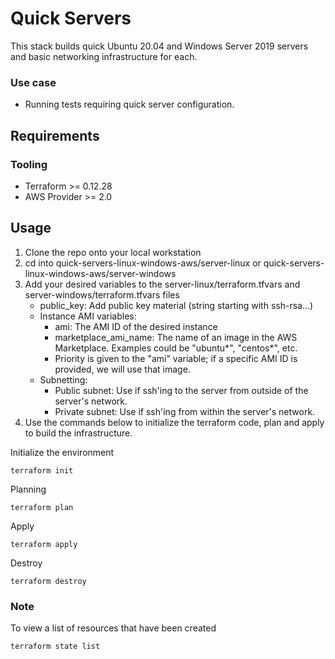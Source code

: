 # Quick Servers

This stack builds quick Ubuntu 20.04 and Windows Server 2019 servers and basic networking infrastructure for each.

### Use case
- Running tests requiring quick server configuration.

## Requirements

### Tooling

- Terraform >= 0.12.28
- AWS Provider >= 2.0

## Usage

1. Clone the repo onto your local workstation
2. cd into quick-servers-linux-windows-aws/server-linux or quick-servers-linux-windows-aws/server-windows
3. Add your desired variables to the server-linux/terraform.tfvars and server-windows/terraform.tfvars files
    - public_key: Add public key material (string starting with ssh-rsa...)
    - Instance AMI variables: 
        - ami: The AMI ID of the desired instance 
        - marketplace_ami_name: The name of an image in the AWS Marketplace.
        Examples could be "ubuntu*", "centos*", etc. 
        - Priority is given to the "ami" variable; if a specific AMI ID is provided, 
        we will use that image. 
    - Subnetting: 
        - Public subnet: Use if ssh'ing to the server from outside of the server's network.
        - Private subnet: Use if ssh'ing from within the server's network.  
4. Use the commands below to initialize the terraform code, plan and apply to build the infrastructure. 



Initialize the environment

```
terraform init
```

Planning

```
terraform plan 
```

Apply

```
terraform apply 
```

Destroy

```
terraform destroy
```

### Note
To view a list of resources that have been created

```
terraform state list
```
